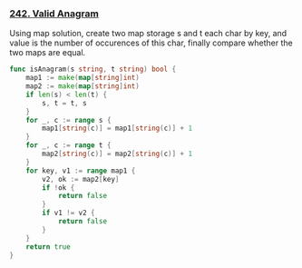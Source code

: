 ### [242. Valid Anagram]

Using map solution, create two map storage s and t each char by key, and value is the number of occurences of this char,
finally compare whether the two maps are equal.

```go
func isAnagram(s string, t string) bool {
	map1 := make(map[string]int)
	map2 := make(map[string]int)
	if len(s) < len(t) {
		s, t = t, s
	}
	for _, c := range s {
		map1[string(c)] = map1[string(c)] + 1
	}
	for _, c := range t {
		map2[string(c)] = map2[string(c)] + 1
	}
	for key, v1 := range map1 {
		v2, ok := map2[key]
		if !ok {
			return false
		}
		if v1 != v2 {
			return false
		}
	}
	return true
}
```

[242. Valid Anagram]: https://leetcode.com/problems/valid-anagram/